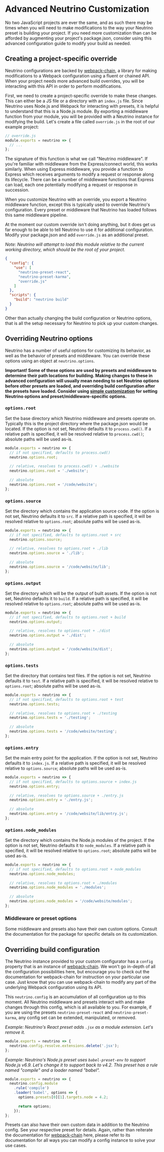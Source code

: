 # Advanced Neutrino Customization

No two JavaScript projects are ever the same, and as such there may be times when you will need to make modifications
to the way your Neutrino preset is building your project. If you need more customization than can be afforded by
augmenting your project's package.json, consider using this advanced configuration guide to modify your build as
needed.

## Creating a project-specific override

Neutrino configurations are backed by [webpack-chain](https://github.com/mozilla-neutrino/webpack-chain), a library for
making modifications to a Webpack configuration using a fluent or chained API. When your project needs more advanced
build overrides, you will be interacting with this API in order to perform modifications.

First, we need to create a project-specific override to make these changes. This can either be a JS file or a directory
with an `index.js` file. Since Neutrino uses Node.js and Webpack for interacting with presets, it is helpful to
understand that this is a Node.js module. By exporting a middleware function from your module, you will be provided with
a Neutrino instance for modifying the build. Let's create a file called `override.js` in the root of our example
project:

```js
// override.js
module.exports = neutrino => {
  // ...
};
```

The signature of this function is what we call "Neutrino middleware". If you're familiar with middleware from the
Express/connect world, this works similarly. When using Express middleware, you provide a function to Express which
receives arguments to modify a request or response along its lifecycle. There can be a number of middleware functions
that Express can load, each one potentially modifying a request or response in succession.

When you customize Neutrino with an override, you export a Neutrino middleware function, except this is typically used
to override Neutrino's configuration. Every preset or middleware that Neutrino has loaded follows this same middleware
pipeline.

At the moment our custom override isn't doing anything, but it does get us far enough to be able to tell Neutrino
to use it for additional configuration. Modify your package.json and add `override.js` as an additional preset.

_Note: Neutrino will attempt to load this module relative to the current working directory, which should be the root of
your project._

```json
{
  "config": {
    "use": [
      "neutrino-preset-react",
      "neutrino-preset-karma",
      "override.js"
    ]  
  },
  "scripts": {
    "build": "neutrino build"
  }
}
```

Other than actually changing the build configuration or Neutrino options, that is all the setup necessary for Neutrino
to pick up your custom changes.

## Overriding Neutrino options

Neutrino has a number of useful options for customizing its behavior, as well as the behavior of presets and middleware.
You can override these options using an object at `neutrino.options`.

**Important! Some of these options are used by presets and middleware to determine their path locations for building.
Making changes to these in advanced configuration will usually mean needing to set Neutrino options before other presets
are loaded, and overriding build configuration after the presets have loaded. Consider using
[simple customization](./simple.md) for setting Neutrino options and preset/middleware-specific options.**

### `options.root`

Set the base directory which Neutrino middleware and presets operate on. Typically this is the project directory where
the package.json would be located. If the option is not set, Neutrino defaults it to `process.cwd()`. If a relative
path is specified, it will be resolved relative to `process.cwd()`; absolute paths will be used as-is.

```js
module.exports = neutrino => {
  // if not specified, defaults to process.cwd()
  neutrino.options.root;
  
  // relative, resolves to process.cwd() + ./website
  neutrino.options.root = './website';
  
  // absolute
  neutrino.options.root = '/code/website';
};
```

### `options.source`

Set the directory which contains the application source code. If the option is not set, Neutrino defaults it to `src`.
If a relative path is specified, it will be resolved relative to `options.root`; absolute paths will be used as-is.

```js
module.exports = neutrino => {
  // if not specified, defaults to options.root + src
  neutrino.options.source;
  
  // relative, resolves to options.root + ./lib
  neutrino.options.source = './lib';
  
  // absolute
  neutrino.options.source = '/code/website/lib';
};
```

### `options.output`

Set the directory which will be the output of built assets. If the option is not set, Neutrino defaults it to `build`.
If a relative path is specified, it will be resolved relative to `options.root`; absolute paths will be used as-is.

```js
module.exports = neutrino => {
  // if not specified, defaults to options.root + build
  neutrino.options.output;
  
  // relative, resolves to options.root + ./dist
  neutrino.options.output = './dist';
  
  // absolute
  neutrino.options.output = '/code/website/dist';
};
```

### `options.tests`

Set the directory that contains test files. If the option is not set, Neutrino defaults it to `test`.
If a relative path is specified, it will be resolved relative to `options.root`; absolute paths will be used as-is.

```js
module.exports = neutrino => {
  // if not specified, defaults to options.root + test
  neutrino.options.tests;
  
  // relative, resolves to options.root + ./testing
  neutrino.options.tests = './testing';
  
  // absolute
  neutrino.options.tests = '/code/website/testing';
};
```

### `options.entry`

Set the main entry point for the application. If the option is not set, Neutrino defaults it to `index.js`.
If a relative path is specified, it will be resolved relative to `options.source`; absolute paths will be used as-is.

```js
module.exports = neutrino => {
  // if not specified, defaults to options.source + index.js
  neutrino.options.entry;
  
  // relative, resolves to options.source + ./entry.js
  neutrino.options.entry = './entry.js';
  
  // absolute
  neutrino.options.entry = '/code/website/lib/entry.js';
};
```

### `options.node_modules`

Set the directory which contains the Node.js modules of the project. If the option is not set, Neutrino defaults it to
`node_modules`. If a relative path is specified, it will be resolved relative to `options.root`; absolute paths will be
used as-is.

```js
module.exports = neutrino => {
  // if not specified, defaults to options.root + node_modules
  neutrino.options.node_modules;
  
  // relative, resolves to options.root + ./modules
  neutrino.options.node_modules = './modules';
  
  // absolute
  neutrino.options.node_modules = '/code/website/modules';
};
```

### Middleware or preset options

Some middleware and presets also have their own custom options. Consult the documentation for the package for specific
details on its customization.

## Overriding build configuration

The Neutrino instance provided to your custom configurator has a `config` property that is an instance of
[webpack-chain](https://github.com/mozilla-neutrino/webpack-chain). We won't go in-depth of all the configuration
possibilities here, but encourage you to check out the documentation for webpack-chain for instruction on your
particular use case. Just know that you can use webpack-chain to modify any part of the underlying Webpack configuration
using its API.

This `neutrino.config` is an accumulation of all configuration up to this moment. All Neutrino middleware and presets
interact with and make changes through this config, which is all available to you. For example, if you are using the
presets `neutrino-preset-react` and `neutrino-preset-karma`, any config set can be extended, manipulated, or removed.

_Example: Neutrino's React preset adds `.jsx` as a module extension. Let's remove it._

```js
module.exports = neutrino => {
  neutrino.config.resolve.extensions.delete('.jsx');
};
```

_Example: Neutrino's Node.js preset uses `babel-preset-env` to support Node.js v6.9. Let's change it to support back to
v4.2. This preset has a rule named "compile" and a loader named "babel"._

```js
module.exports = neutrino => {
  neutrino.config.module
    .rule('compile')
    .loader('babel', options => {
      options.presets[0][1].targets.node = 4.2;
      
      return options;
    });
};
```

Presets can also have their own custom data in addition to the Neutrino config. See your respective preset for details.
Again, rather than reiterate the documentation for [webpack-chain](https://github.com/mozilla-neutrino/webpack-chain)
here, please refer to its documentation for all ways you can modify a config instance to solve your use cases.
